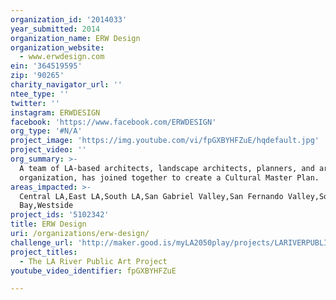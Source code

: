 ```yaml
---
organization_id: '2014033'
year_submitted: 2014
organization_name: ERW Design
organization_website:
  - www.erwdesign.com
ein: '364519595'
zip: '90265'
charity_navigator_url: ''
ntee_type: ''
twitter: ''
instagram: ERWDESIGN
facebook: 'https://www.facebook.com/ERWDESIGN'
org_type: '#N/A'
project_image: 'https://img.youtube.com/vi/fpGXBYHFZuE/hqdefault.jpg'
project_video: ''
org_summary: >-
  A team of LA-based architects, landscape architects, planners, and art
  organization, has joined together to create a Cultural Master Plan.
areas_impacted: >-
  Central LA,East LA,South LA,San Gabriel Valley,San Fernando Valley,South
  Bay,Westside
project_ids: '5102342'
title: ERW Design
uri: /organizations/erw-design/
challenge_url: 'http://maker.good.is/myLA2050play/projects/LARIVERPUBLICART.html'
project_titles:
  - The LA River Public Art Project
youtube_video_identifier: fpGXBYHFZuE

---
```


